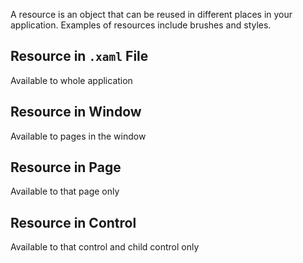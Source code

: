 A resource is an object that can be reused in different places in your application. Examples of resources include brushes and styles.

## Resource in `.xaml` File
Available to whole application

## Resource in Window
Available to pages in the window

## Resource in Page
Available to that page only

## Resource in Control
Available to that control and child control only






